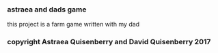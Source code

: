 ### astraea and dads game

this project is a farm game written with my dad

### copyright Astraea Quisenberry and David Quisenberry 2017
